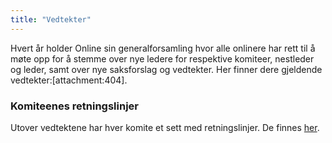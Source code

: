 ```yaml
---
title: "Vedtekter"
---
```


Hvert år holder Online sin generalforsamling hvor alle onlinere har rett til å møte opp for å stemme over nye ledere for respektive komiteer, nestleder og leder, samt over nye saksforslag og vedtekter. Her finner dere gjeldende vedtekter:[attachment:404].

### Komiteenes retningslinjer
Utover vedtektene har hver komite et sett med retningslinjer. De finnes [her](https://online.ntnu.no/wiki/online/info/innsikt-og-interface/retningslinjer/).